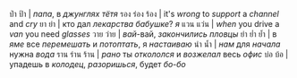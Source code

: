 ป่า ป้า       | *папа*, в _джунглях_ _тётя_
รอง ร่อง ร้อง | it's *wrong* to _support_ a _channel_ and _cry_
ยา ย่า       | кто дал _лекарства_ _бабушке_? *я*
แวน แว่น     | *when* you drive a _van_ you need _glasses_
วาย ว่าย     | *вай*-вай, _закончились_ _пловцы_
ยำ ย่ำ ย้ำ    | в *яме* все _перемешать_ и _потоптать_, я _настаиваю_
นำ น้ำ       | *нам* для _начала_ нужна _вода_
ราน ร่าน ร้าน | *рано* ты _откололся_ и _возжелал_ весь _офис_
บ่อ บ้อ       | упадешь в _колодец_, _разоришься_, будет *бо-бо*
